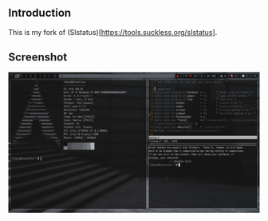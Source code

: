## Introduction
This is my fork of (Slstatus)[https://tools.suckless.org/slstatus].

## Screenshot
![Slstatus Image](screenshot/slstatus.png)
